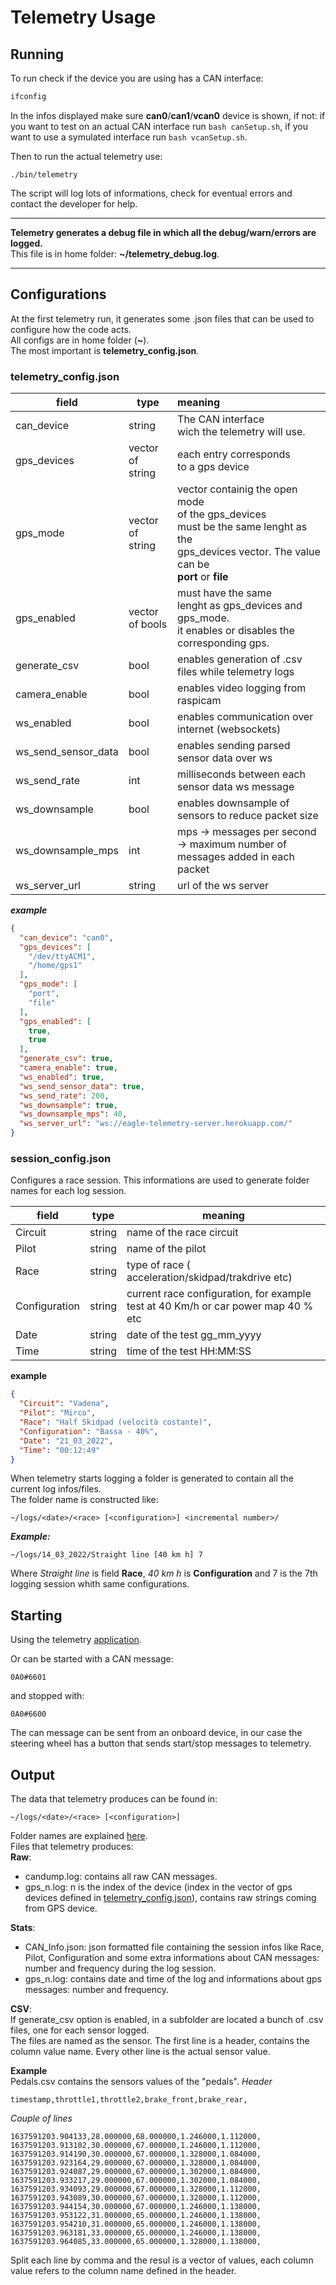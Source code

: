 # Telemetry Usage

## Running
To run check if the device you are using has a CAN interface:
~~~bash
ifconfig
~~~
In the infos displayed make sure **can0**/**can1**/**vcan0** device is shown, if not: if you want to test on an actual CAN interface run `bash canSetup.sh`, if you want to use a symulated interface run `bash vcanSetup.sh`.

Then to run the actual telemetry use:
~~~
./bin/telemetry
~~~
The script will log lots of informations, check for eventual errors and contact the developer for help.

***
**Telemetry generates a debug file in which all the debug/warn/errors are logged.**  
This file is in home folder: **~/telemetry_debug.log**.
***

## Configurations
At the first telemetry run, it generates some .json files that can be used to configure how the code acts.  
All configs are in home folder (**~**).  
The most important is **telemetry_config.json**.  
### telemetry_config.json
| field | type | meaning |
| ----- | ---- |:------- |
| can_device | string | The CAN interface <br> wich the telemetry will use. |  
| gps_devices | vector of string | each entry corresponds <br> to a gps device |
| gps_mode | vector of string | vector containig the open mode <br> of the gps_devices <br> must be the same lenght as the <br> gps_devices vector. The value can be <br> **port** or **file** |
| gps_enabled | vector of bools | must have the same <br> lenght as gps_devices and gps_mode. <br> it enables or disables the <br> corresponding gps. |
| generate_csv | bool | enables generation of .csv <br> files while telemetry logs |
| camera_enable | bool | enables video logging from raspicam |
| ws_enabled | bool | enables communication over <br> internet (websockets) |
| ws_send_sensor_data | bool | enables sending parsed sensor data over ws |
| ws_send_rate | int | milliseconds between each <br> sensor data ws message |
| ws_downsample | bool | enables downsample of <br> sensors to reduce packet size |
| ws_downsample_mps | int | mps -> messages per second -> maximum number of messages added in each packet |
| ws_server_url | string | url of the ws server |

***example***
~~~json
{
  "can_device": "can0",
  "gps_devices": [
    "/dev/ttyACM1",
    "/home/gps1"
  ],
  "gps_mode": [
    "port",
    "file"
  ],
  "gps_enabled": [
    true,
    true
  ],
  "generate_csv": true,
  "camera_enable": true,
  "ws_enabled": true,
  "ws_send_sensor_data": true,
  "ws_send_rate": 200,
  "ws_downsample": true,
  "ws_downsample_mps": 40,
  "ws_server_url": "ws://eagle-telemetry-server.herokuapp.com/"
}
~~~

### session_config.json
Configures a race session. This informations are used to generate folder names for each log session.

| field | type | meaning |
| ----- | ---- | ------- |
| Circuit | string | name of the race circuit |
| Pilot | string | name of the pilot |
| Race | string | type of race ( acceleration/skidpad/trakdrive etc) |
| Configuration | string | current race configuration, for example test at 40 Km/h or car power map 40 % etc |
| Date | string | date of the test gg_mm_yyyy |
| Time | string | time of the test HH:MM:SS |

**example**
~~~json
{
  "Circuit": "Vadena",
  "Pilot": "Mirco",
  "Race": "Half Skidpad (velocità costante)",
  "Configuration": "Bassa - 40%",
  "Date": "21_03_2022",
  "Time": "00:12:49"
}
~~~

When telemetry starts logging a folder is generated to contain all the current log infos/files.  
The folder name is constructed like:
~~~
~/logs/<date>/<race> [<configuration>] <incremental number>/
~~~
***Example:***
~~~
~/logs/14_03_2022/Straight line [40 km h] 7
~~~
Where *Straight line* is field **Race**, *40 km h* is **Configuration** and 7 is the 7th logging session whith same configurations.

## Starting
Using the telemetry [application](https://github.com/eagletrt/telemetry-app).

Or can be started with a CAN message:
~~~
0A0#6601
~~~
and stopped with:
~~~
0A0#6600
~~~

The can message can be sent from an onboard device, in our case the steering wheel has a button that sends start/stop messages to telemetry.

## Output
The data that telemetry produces can be found in:
~~~
~/logs/<date>/<race> [<configuration>]
~~~
Folder names are explained [here](#sessionconfigjson).  
Files that telemetry produces:  
**Raw**:
- candump.log: contains all raw CAN messages.
- gps_n.log: n is the index of the device (index in the vector of gps devices defined in [telemetry_config.json](#telemetryconfigjson)), contains raw strings coming from GPS device.  

**Stats**:
- CAN_Info.json: json formatted file containing the session infos like Race, Pilot, Configuration and some extra informations about CAN messages: number and frequency during the log session.
- gps_n.log: contains date and time of the log and informations about gps messages: number and frequency.

**CSV**:  
If generate_csv option is enabled, in a subfolder are located a bunch of .csv files, one for each sensor logged.  
The files are named as the sensor. The first line is a header, contains the column value name. Every other line is the actual sensor value.  

**Example**  
Pedals.csv contains the sensors values of the "pedals".
*Header*  
~~~
timestamp,throttle1,throttle2,brake_front,brake_rear,
~~~
*Couple of lines*  
~~~
1637591203.904133,28.000000,68.000000,1.246000,1.112000,
1637591203.913102,30.000000,67.000000,1.246000,1.112000,
1637591203.914190,30.000000,67.000000,1.328000,1.084000,
1637591203.923164,29.000000,67.000000,1.328000,1.084000,
1637591203.924087,29.000000,67.000000,1.302000,1.084000,
1637591203.933217,29.000000,67.000000,1.302000,1.084000,
1637591203.934093,29.000000,67.000000,1.328000,1.112000,
1637591203.943089,30.000000,67.000000,1.328000,1.112000,
1637591203.944154,30.000000,67.000000,1.246000,1.138000,
1637591203.953122,31.000000,65.000000,1.246000,1.138000,
1637591203.954210,31.000000,65.000000,1.246000,1.138000,
1637591203.963181,33.000000,65.000000,1.246000,1.138000,
1637591203.964085,33.000000,65.000000,1.328000,1.138000,
~~~
Split each line by comma and the resul is a vector of values, each column value refers to the column name defined in the header.
